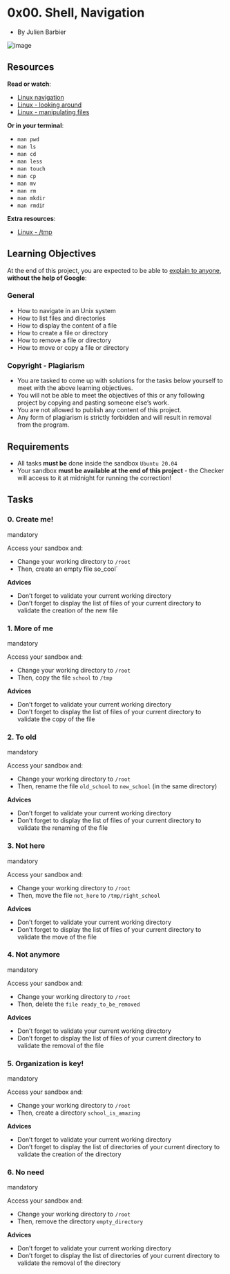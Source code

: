 0x00. Shell, Navigation
======================

-   By Julien Barbier

![image](https://user-images.githubusercontent.com/106776383/232293533-035a5b0a-0f3c-4761-9c59-1115633e134f.png)


Resources
---------

**Read or watch**:

-   [Linux navigation](https://intranet.alxswe.com/rltoken/wpsA1kZvIz5_aVkvXuKN5Q)
-   [Linux - looking around](https://intranet.alxswe.com/rltoken/q1dtRMnA99cyFF4ALjoX_w)
-   [Linux - manipulating files](https://intranet.alxswe.com/rltoken/t97eLJ6U-HwjZTe4QfxKdw)

**Or in your terminal**:

-   `man pwd`
-   `man ls`
-   `man cd`
-   `man less`
-   `man touch`
-   `man cp`
-   `man mv`
-   `man rm`
-   `man mkdir`
-   `man rmdi`r

**Extra resources**:

-   [Linux - /tmp](https://intranet.alxswe.com/rltoken/czGvASt_M8PW05Ubdp8EBw)

Learning Objectives
-------------------

At the end of this project, you are expected to be able to [explain to anyone](https://intranet.alxswe.com/rltoken/cbOGeLNvliyLR8bzoLGGiQ "explain to anyone"), **without the help of Google**:

### General

-   How to navigate in an Unix system
-   How to list files and directories
-   How to display the content of a file
-   How to create a file or directory
-   How to remove a file or directory
-   How to move or copy a file or directory

### Copyright - Plagiarism

-   You are tasked to come up with solutions for the tasks below yourself to meet with the above learning objectives.
-   You will not be able to meet the objectives of this or any following project by copying and pasting someone else’s work.
-   You are not allowed to publish any content of this project.
-   Any form of plagiarism is strictly forbidden and will result in removal from the program.

Requirements
------------

-   All tasks **must be** done inside the sandbox `Ubuntu 20.04`
-   Your sandbox **must be available at the end of this project** - the Checker will access to it at midnight for running the correction!



Tasks
-----

### 0. Create me!

mandatory

Access your sandbox and:

-   Change your working directory to `/root`
-   Then, create an empty file so_cool`

**Advices**

-   Don’t forget to validate your current working directory
-   Don’t forget to display the list of files of your current directory to validate the creation of the new file



### 1. More of me

mandatory

Access your sandbox and:

-   Change your working directory to `/root`
-   Then, copy the file `school` to `/tmp`

**Advices**

-   Don’t forget to validate your current working directory
-   Don’t forget to display the list of files of your current directory to validate the copy of the file



### 2. To old

mandatory

Access your sandbox and:

-   Change your working directory to `/root`
-   Then, rename the file `old_school` to `new_school` (in the same directory)

**Advices**

-   Don’t forget to validate your current working directory
-   Don’t forget to display the list of files of your current directory to validate the renaming of the file



### 3. Not here

mandatory

Access your sandbox and:

-   Change your working directory to `/root`
-   Then, move the file `not_here` to `/tmp/right_school`

**Advices**

-   Don’t forget to validate your current working directory
-   Don’t forget to display the list of files of your current directory to validate the move of the file



### 4. Not anymore

mandatory

Access your sandbox and:

-   Change your working directory to `/root`
-   Then, delete the `file ready_to_be_removed`

**Advices**

-   Don’t forget to validate your current working directory
-   Don’t forget to display the list of files of your current directory to validate the removal of the file



### 5. Organization is key!

mandatory

Access your sandbox and:

-   Change your working directory to `/root`
-   Then, create a directory `school_is_amazing`

**Advices**

-   Don’t forget to validate your current working directory
-   Don’t forget to display the list of directories of your current directory to validate the creation of the directory


### 6. No need

mandatory

Access your sandbox and:

-   Change your working directory to `/root`
-   Then, remove the directory `empty_directory`

**Advices**

-   Don’t forget to validate your current working directory
-   Don’t forget to display the list of directories of your current directory to validate the removal of the directory

